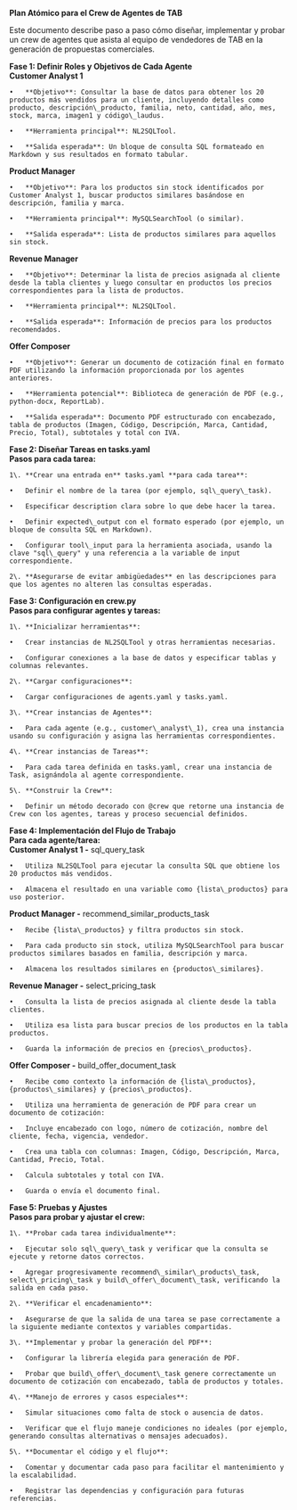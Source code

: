 **Plan Atómico para el Crew de Agentes de TAB**

Este documento describe paso a paso cómo diseñar, implementar y probar un crew de agentes que asista al equipo de vendedores de TAB en la generación de propuestas comerciales.

**Fase 1: Definir Roles y Objetivos de Cada Agente**  
**Customer Analyst 1**

	•	**Objetivo**: Consultar la base de datos para obtener los 20 productos más vendidos para un cliente, incluyendo detalles como producto, descripción\_producto, familia, neto, cantidad, año, mes, stock, marca, imagen1 y código\_laudus.

	•	**Herramienta principal**: NL2SQLTool.

	•	**Salida esperada**: Un bloque de consulta SQL formateado en Markdown y sus resultados en formato tabular.  
**Product Manager**

	•	**Objetivo**: Para los productos sin stock identificados por Customer Analyst 1, buscar productos similares basándose en descripción, familia y marca.

	•	**Herramienta principal**: MySQLSearchTool (o similar).

	•	**Salida esperada**: Lista de productos similares para aquellos sin stock.  
**Revenue Manager**

	•	**Objetivo**: Determinar la lista de precios asignada al cliente desde la tabla clientes y luego consultar en productos los precios correspondientes para la lista de productos.

	•	**Herramienta principal**: NL2SQLTool.

	•	**Salida esperada**: Información de precios para los productos recomendados.  
**Offer Composer**

	•	**Objetivo**: Generar un documento de cotización final en formato PDF utilizando la información proporcionada por los agentes anteriores.

	•	**Herramienta potencial**: Biblioteca de generación de PDF (e.g., python-docx, ReportLab).

	•	**Salida esperada**: Documento PDF estructurado con encabezado, tabla de productos (Imagen, Código, Descripción, Marca, Cantidad, Precio, Total), subtotales y total con IVA.

**Fase 2: Diseñar Tareas en tasks.yaml**  
**Pasos para cada tarea:**

	1\.	**Crear una entrada en** tasks.yaml **para cada tarea**:

	•	Definir el nombre de la tarea (por ejemplo, sql\_query\_task).

	•	Especificar description clara sobre lo que debe hacer la tarea.

	•	Definir expected\_output con el formato esperado (por ejemplo, un bloque de consulta SQL en Markdown).

	•	Configurar tool\_input para la herramienta asociada, usando la clave "sql\_query" y una referencia a la variable de input correspondiente.

	2\.	**Asegurarse de evitar ambigüedades** en las descripciones para que los agentes no alteren las consultas esperadas.

**Fase 3: Configuración en crew.py**  
**Pasos para configurar agentes y tareas:**

	1\.	**Inicializar herramientas**:

	•	Crear instancias de NL2SQLTool y otras herramientas necesarias.

	•	Configurar conexiones a la base de datos y especificar tablas y columnas relevantes.

	2\.	**Cargar configuraciones**:

	•	Cargar configuraciones de agents.yaml y tasks.yaml.

	3\.	**Crear instancias de Agentes**:

	•	Para cada agente (e.g., customer\_analyst\_1), crea una instancia usando su configuración y asigna las herramientas correspondientes.

	4\.	**Crear instancias de Tareas**:

	•	Para cada tarea definida en tasks.yaml, crear una instancia de Task, asignándola al agente correspondiente.

	5\.	**Construir la Crew**:

	•	Definir un método decorado con @crew que retorne una instancia de Crew con los agentes, tareas y proceso secuencial definidos.

**Fase 4: Implementación del Flujo de Trabajo**  
**Para cada agente/tarea:**  
**Customer Analyst 1 \-** sql\_query\_task

	•	Utiliza NL2SQLTool para ejecutar la consulta SQL que obtiene los 20 productos más vendidos.

	•	Almacena el resultado en una variable como {lista\_productos} para uso posterior.  
**Product Manager \-** recommend\_similar\_products\_task

	•	Recibe {lista\_productos} y filtra productos sin stock.

	•	Para cada producto sin stock, utiliza MySQLSearchTool para buscar productos similares basados en familia, descripción y marca.

	•	Almacena los resultados similares en {productos\_similares}.  
**Revenue Manager \-** select\_pricing\_task

	•	Consulta la lista de precios asignada al cliente desde la tabla clientes.

	•	Utiliza esa lista para buscar precios de los productos en la tabla productos.

	•	Guarda la información de precios en {precios\_productos}.  
**Offer Composer \-** build\_offer\_document\_task

	•	Recibe como contexto la información de {lista\_productos}, {productos\_similares} y {precios\_productos}.

	•	Utiliza una herramienta de generación de PDF para crear un documento de cotización:

	•	Incluye encabezado con logo, número de cotización, nombre del cliente, fecha, vigencia, vendedor.

	•	Crea una tabla con columnas: Imagen, Código, Descripción, Marca, Cantidad, Precio, Total.

	•	Calcula subtotales y total con IVA.

	•	Guarda o envía el documento final.

**Fase 5: Pruebas y Ajustes**  
**Pasos para probar y ajustar el crew:**

	1\.	**Probar cada tarea individualmente**:

	•	Ejecutar solo sql\_query\_task y verificar que la consulta se ejecute y retorne datos correctos.

	•	Agregar progresivamente recommend\_similar\_products\_task, select\_pricing\_task y build\_offer\_document\_task, verificando la salida en cada paso.

	2\.	**Verificar el encadenamiento**:

	•	Asegurarse de que la salida de una tarea se pase correctamente a la siguiente mediante contextos y variables compartidas.

	3\.	**Implementar y probar la generación del PDF**:

	•	Configurar la librería elegida para generación de PDF.

	•	Probar que build\_offer\_document\_task genere correctamente un documento de cotización con encabezado, tabla de productos y totales.

	4\.	**Manejo de errores y casos especiales**:

	•	Simular situaciones como falta de stock o ausencia de datos.

	•	Verificar que el flujo maneje condiciones no ideales (por ejemplo, generando consultas alternativas o mensajes adecuados).

	5\.	**Documentar el código y el flujo**:

	•	Comentar y documentar cada paso para facilitar el mantenimiento y la escalabilidad.

	•	Registrar las dependencias y configuración para futuras referencias.  
